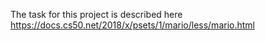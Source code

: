 The task for this project is described here https://docs.cs50.net/2018/x/psets/1/mario/less/mario.html

